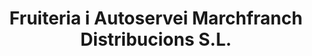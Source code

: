 ---
title: "Fruiteria i Autoservei Marchfranch Distribucions S.L."
url: /baga/fruiteria-i-autoservei-marchfranch-distribucions-s-l/
shop: Lebensmittel
---